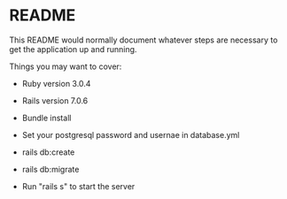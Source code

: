 # README

This README would normally document whatever steps are necessary to get the
application up and running.

Things you may want to cover:

* Ruby version 3.0.4

* Rails version 7.0.6

* Bundle install
* Set your postgresql password and usernae in database.yml
* rails db:create
* rails db:migrate
* Run "rails s" to start the server
